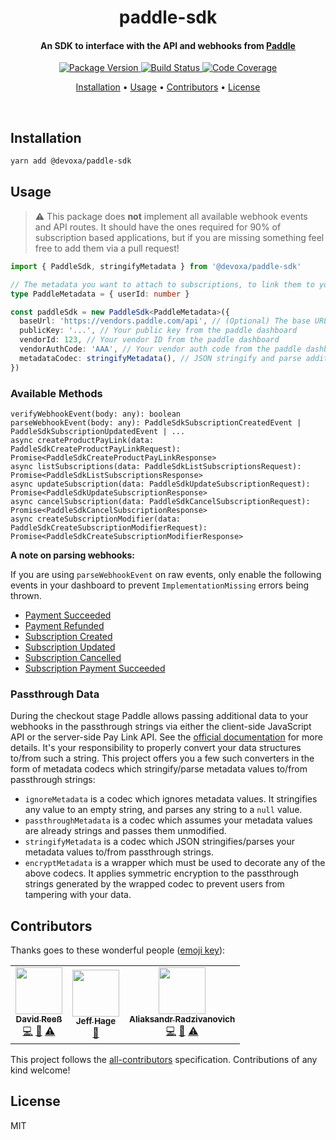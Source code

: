 <!-- Title -->
<h1 align="center">
  paddle-sdk
</h1>

<!-- Description -->
<h4 align="center"> 
  An SDK to interface with the API and webhooks from <a href="https://paddle.com">Paddle</a>
</h4>

<!-- Badges -->
<p align="center">
  <a href="https://www.npmjs.com/package/@devoxa/paddle-sdk">
    <img
      src="https://img.shields.io/npm/v/@devoxa/paddle-sdk?style=flat-square"
      alt="Package Version"
    />
  </a>

  <a href="https://github.com/devoxa/paddle-sdk/actions?query=branch%3Amaster+workflow%3A%22Continuous+Integration%22">
    <img
      src="https://img.shields.io/github/workflow/status/devoxa/paddle-sdk/Continuous%20Integration?style=flat-square"
      alt="Build Status"
    />
  </a>

  <a href="https://codecov.io/github/devoxa/paddle-sdk">
    <img
      src="https://img.shields.io/codecov/c/github/devoxa/paddle-sdk/master?style=flat-square"
      alt="Code Coverage"
    />
  </a>
</p>

<!-- Quicklinks -->
<p align="center">
  <a href="#installation">Installation</a> •
  <a href="#usage">Usage</a> •
  <a href="#contributors">Contributors</a> •
  <a href="#license">License</a>
</p>

<br>

## Installation

```bash
yarn add @devoxa/paddle-sdk
```

## Usage

> :warning: This package does **not** implement all available webhook events and API routes. It
> should have the ones required for 90% of subscription based applications, but if you are missing
> something feel free to add them via a pull request!

```ts
import { PaddleSdk, stringifyMetadata } from '@devoxa/paddle-sdk'

// The metadata you want to attach to subscriptions, to link them to your application entities
type PaddleMetadata = { userId: number }

const paddleSdk = new PaddleSdk<PaddleMetadata>({
  baseUrl: 'https://vendors.paddle.com/api', // (Optional) The base URL of the paddle API (e.g. to use the sandbox)
  publicKey: '...', // Your public key from the paddle dashboard
  vendorId: 123, // Your vendor ID from the paddle dashboard
  vendorAuthCode: 'AAA', // Your vendor auth code from the paddle dashboard
  metadataCodec: stringifyMetadata(), // JSON stringify and parse additional order data
})
```

### Available Methods

```
verifyWebhookEvent(body: any): boolean
parseWebhookEvent(body: any): PaddleSdkSubscriptionCreatedEvent | PaddleSdkSubscriptionUpdatedEvent | ...
async createProductPayLink(data: PaddleSdkCreateProductPayLinkRequest): Promise<PaddleSdkCreateProductPayLinkResponse>
async listSubscriptions(data: PaddleSdkListSubscriptionsRequest): Promise<PaddleSdkListSubscriptionsResponse>
async updateSubscription(data: PaddleSdkUpdateSubscriptionRequest): Promise<PaddleSdkUpdateSubscriptionResponse>
async cancelSubscription(data: PaddleSdkCancelSubscriptionRequest): Promise<PaddleSdkCancelSubscriptionResponse>
async createSubscriptionModifier(data: PaddleSdkCreateSubscriptionModifierRequest): Promise<PaddleSdkCreateSubscriptionModifierResponse>
```

**A note on parsing webhooks:**

If you are using `parseWebhookEvent` on raw events, only enable the following events in your
dashboard to prevent `ImplementationMissing` errors being thrown.

- [Payment Succeeded](https://developer.paddle.com/webhook-reference/one-off-purchase-alerts/payment-succeeded)
- [Payment Refunded](https://developer.paddle.com/webhook-reference/one-off-purchase-alerts/payment-refunded)
- [Subscription Created](https://developer.paddle.com/webhook-reference/subscription-alerts/subscription-created)
- [Subscription Updated](https://developer.paddle.com/webhook-reference/subscription-alerts/subscription-updated)
- [Subscription Cancelled](https://developer.paddle.com/webhook-reference/subscription-alerts/subscription-cancelled)
- [Subscription Payment Succeeded](https://developer.paddle.com/webhook-reference/subscription-alerts/subscription-payment-succeeded)

### Passthrough Data

During the checkout stage Paddle allows passing additional data to your webhooks in the passthrough
strings via either the client-side JavaScript API or the server-side Pay Link API. See the
[official documentation](https://developer.paddle.com/guides/how-tos/checkout/pass-parameters) for
more details. It's your responsibility to properly convert your data structures to/from such a
string. This project offers you a few such converters in the form of metadata codecs which
stringify/parse metadata values to/from passthrough strings:

- `ignoreMetadata` is a codec which ignores metadata values. It stringifies any value to an empty
  string, and parses any string to a `null` value.
- `passthroughMetadata` is a codec which assumes your metadata values are already strings and passes
  them unmodified.
- `stringifyMetadata` is a codec which JSON stringifies/parses your metadata values to/from
  passthrough strings.
- `encryptMetadata` is a wrapper which must be used to decorate any of the above codecs. It applies
  symmetric encryption to the passthrough strings generated by the wrapped codec to prevent users
  from tampering with your data.

## Contributors

Thanks goes to these wonderful people ([emoji key](https://allcontributors.org/docs/en/emoji-key)):

<!-- ALL-CONTRIBUTORS-LIST:START - Do not remove or modify this section -->
<!-- prettier-ignore-start -->
<!-- markdownlint-disable -->
<table>
  <tr>
    <td align="center"><a href="https://www.david-reess.de"><img src="https://avatars3.githubusercontent.com/u/4615516?v=4" width="75px;" alt=""/><br /><sub><b>David Reeß</b></sub></a><br /><a href="https://github.com/devoxa/paddle-sdk/commits?author=queicherius" title="Code">💻</a> <a href="https://github.com/devoxa/paddle-sdk/commits?author=queicherius" title="Documentation">📖</a> <a href="https://github.com/devoxa/paddle-sdk/commits?author=queicherius" title="Tests">⚠️</a></td>
    <td align="center"><a href="https://github.com/atjeff"><img src="https://avatars1.githubusercontent.com/u/10563763?v=4" width="75px;" alt=""/><br /><sub><b>Jeff Hage</b></sub></a><br /><a href="https://github.com/devoxa/paddle-sdk/pulls?q=is%3Apr+reviewed-by%3Aatjeff" title="Reviewed Pull Requests">👀</a></td>
    <td align="center"><a href="https://github.com/aradzie"><img src="https://avatars0.githubusercontent.com/u/44386?v=4" width="75px;" alt=""/><br /><sub><b>Aliaksandr Radzivanovich</b></sub></a><br /><a href="https://github.com/devoxa/paddle-sdk/commits?author=aradzie" title="Code">💻</a> <a href="https://github.com/devoxa/paddle-sdk/commits?author=aradzie" title="Documentation">📖</a> <a href="https://github.com/devoxa/paddle-sdk/commits?author=aradzie" title="Tests">⚠️</a></td>
  </tr>
</table>

<!-- markdownlint-enable -->
<!-- prettier-ignore-end -->

<!-- ALL-CONTRIBUTORS-LIST:END -->

This project follows the [all-contributors](https://github.com/all-contributors/all-contributors)
specification. Contributions of any kind welcome!

## License

MIT
